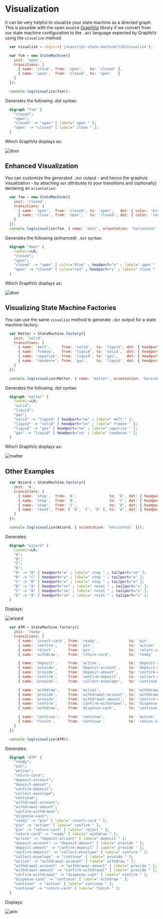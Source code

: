 # Visualization

It can be very helpful to visualize your state machine as a directed graph. This is possible
with the open source [GraphViz](http://www.graphviz.org/) library if we convert from our
state machine configuration to the `.dot` language expected by GraphViz using the
`visualize` method:

```javascript
  var visualize = require('javascript-state-machine/lib/visualize');

  var fsm = new StateMachine({
    init: 'open',
    transitions: [
      { name: 'close', from: 'open',   to: 'closed' },
      { name: 'open',  from: 'closed', to: 'open'   }
    ]
  });

  console.log(visualize(fsm));
```

Generates the following .dot syntax:

```dot
  digraph "fsm" {
    "closed";
    "open";
    "closed" -> "open" [ label=" open " ];
    "open" -> "closed" [ label=" close " ];
  }
```

Which GraphViz displays as:

![door](../examples/vertical_door.png)

## Enhanced Visualization

You can customize the generated `.dot` output - and hence the graphviz visualization - by attaching 
`dot` attributes to your transitions and (optionally) declaring an `orientation`:

```javascript
  var fsm = new StateMachine({
    init: 'closed',
    transitions: [
      { name: 'open',  from: 'closed', to: 'open',   dot: { color: 'blue', headport: 'n', tailport: 'n' } },
      { name: 'close', from: 'open',   to: 'closed', dot: { color: 'red',  headport: 's', tailport: 's' } }
    ]
  });
  console.log(visualize(fsm, { name: 'door', orientation: 'horizontal' }));
```

Generates the following (enhanced) `.dot` syntax:

```dot
  digraph "door" {
    rankdir=LR;
    "closed";
    "open";
    "closed" -> "open" [ color="blue" ; headport="n" ; label=" open " ; tailport="n" ];
    "open" -> "closed" [ color="red" ; headport="s" ; label=" close " ; tailport="s" ];
  }
```

Which GraphViz displays as:

![door](../examples/horizontal_door.png)

## Visualizing State Machine Factories

You can use the same `visualize` method to generate `.dot` output for a state machine factory:

```javascript
  var Matter = StateMachine.factory({
    init: 'solid',
    transitions: [
      { name: 'melt',     from: 'solid',  to: 'liquid', dot: { headport: 'nw' } },
      { name: 'freeze',   from: 'liquid', to: 'solid',  dot: { headport: 'se' } },
      { name: 'vaporize', from: 'liquid', to: 'gas',    dot: { headport: 'nw' } },
      { name: 'condense', from: 'gas',    to: 'liquid', dot: { headport: 'se' } }
    ]
  });

  console.log(visualize(Matter, { name: 'matter', orientation: 'horizontal' }));
```

Generates the following .dot syntax:

```dot
  digraph "matter" {
    rankdir=LR;
    "solid";
    "liquid";
    "gas";
    "solid" -> "liquid" [ headport="nw" ; label=" melt " ];
    "liquid" -> "solid" [ headport="se" ; label=" freeze " ];
    "liquid" -> "gas" [ headport="nw" ; label=" vaporize " ];
    "gas" -> "liquid" [ headport="se" ; label=" condense " ];
  }
```

Which GraphViz displays as:

![matter](../examples/matter.png)

## Other Examples

```javascript
  var Wizard = StateMachine.factory({
    init: 'A',
    transitions: [
      { name: 'step',  from: 'A',               to: 'B', dot: { headport: 'w',  tailport: 'ne' } },
      { name: 'step',  from: 'B',               to: 'C', dot: { headport: 'w',  tailport: 'e' } },
      { name: 'step',  from: 'C',               to: 'D', dot: { headport: 'w',  tailport: 'e' } },
      { name: 'reset', from: [ 'B', 'C', 'D' ], to: 'A', dot: { headport: 'se', tailport: 's' } }
    ]
  });

  console.log(visualize(Wizard, { orientation: 'horizontal' }));
```

Generates:

```dot
  digraph "wizard" {
    rankdir=LR;
    "A";
    "B";
    "C";
    "D";
    "A" -> "B" [ headport="w" ; label=" step " ; tailport="ne" ];
    "B" -> "C" [ headport="w" ; label=" step " ; tailport="e" ];
    "C" -> "D" [ headport="w" ; label=" step " ; tailport="e" ];
    "B" -> "A" [ headport="se" ; label=" reset " ; tailport="s" ];
    "C" -> "A" [ headport="se" ; label=" reset " ; tailport="s" ];
    "D" -> "A" [ headport="se" ; label=" reset " ; tailport="s" ];
  }
```

Displays:

![wizard](../examples/wizard.png)

```javascript
  var ATM = StateMachine.factory({
    init: 'ready',
    transitions: [
      { name: 'insert-card', from: 'ready',              to: 'pin'                },
      { name: 'confirm',     from: 'pin',                to: 'action'             },
      { name: 'reject',      from: 'pin',                to: 'return-card'        },
      { name: 'withdraw',    from: 'return-card',        to: 'ready'              },

      { name: 'deposit',     from: 'action',             to: 'deposit-account'    },
      { name: 'provide',     from: 'deposit-account',    to: 'deposit-amount'     },
      { name: 'provide',     from: 'deposit-amount',     to: 'confirm-deposit'    },
      { name: 'confirm',     from: 'confirm-deposit',    to: 'collect-envelope'   },
      { name: 'provide',     from: 'collect-envelope',   to: 'continue'           },

      { name: 'withdraw',    from: 'action',             to: 'withdrawal-account' },
      { name: 'provide',     from: 'withdrawal-account', to: 'withdrawal-amount'  },
      { name: 'provide',     from: 'withdrawal-amount',  to: 'confirm-withdrawal' },
      { name: 'confirm',     from: 'confirm-withdrawal', to: 'dispense-cash'      },
      { name: 'withdraw',    from: 'dispense-cash',      to: 'continue'           },

      { name: 'continue',    from: 'continue',           to: 'action'             },
      { name: 'finish',      from: 'continue',           to: 'return-card'        }
    ]
  })

  console.log(visualize(ATM));
```

Generates:

```dot
  digraph "ATM" {
    "ready";
    "pin";
    "action";
    "return-card";
    "deposit-account";
    "deposit-amount";
    "confirm-deposit";
    "collect-envelope";
    "continue";
    "withdrawal-account";
    "withdrawal-amount";
    "confirm-withdrawal";
    "dispense-cash";
    "ready" -> "pin" [ label=" insert-card " ];
    "pin" -> "action" [ label=" confirm " ];
    "pin" -> "return-card" [ label=" reject " ];
    "return-card" -> "ready" [ label=" withdraw " ];
    "action" -> "deposit-account" [ label=" deposit " ];
    "deposit-account" -> "deposit-amount" [ label=" provide " ];
    "deposit-amount" -> "confirm-deposit" [ label=" provide " ];
    "confirm-deposit" -> "collect-envelope" [ label=" confirm " ];
    "collect-envelope" -> "continue" [ label=" provide " ];
    "action" -> "withdrawal-account" [ label=" withdraw " ];
    "withdrawal-account" -> "withdrawal-amount" [ label=" provide " ];
    "withdrawal-amount" -> "confirm-withdrawal" [ label=" provide " ];
    "confirm-withdrawal" -> "dispense-cash" [ label=" confirm " ];
    "dispense-cash" -> "continue" [ label=" withdraw " ];
    "continue" -> "action" [ label=" continue " ];
    "continue" -> "return-card" [ label=" finish " ];
  }
```

Displays:

![atm](../examples/atm.png)
